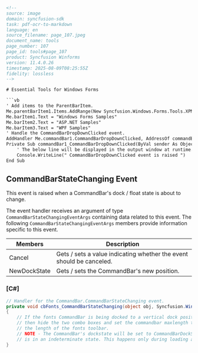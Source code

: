 ```html
<!-- 
source: image
domain: syncfusion-sdk
task: pdf-ocr-to-markdown
language: en
source_filename: page_107.jpeg
document_name: tools
page_number: 107
page_id: tools#page_107
product: Syncfusion Winforms
version: 11.4.0.26
timestamp: 2025-08-09T08:25:55Z
fidelity: lossless
-->

# Essential Tools for Windows Forms

```vb
' Add items to the ParentBarItem.
Me.parentBarItem1.Items.AddRange(New Syncfusion.Windows.Forms.Tools.XPMenus.BarItem() {Me.barItem1, Me.barItem2, Me.barItem3})
Me.barItem1.Text = "Windows Forms Samples"
Me.barItem2.Text = "ASP.NET Samples"
Me.barItem3.Text = "WPF Samples"
' Handle the CommandBarDropDownClicked event.
AddHandler Me.commandBar1.CommandBarDropDownClicked, AddressOf commandBar1_CommandBarDropDownClicked
Private Sub commandBar1_CommandBarDropDownClicked(ByVal sender As Object, ByVal e As EventArgs)
    ' The below line will be displayed in the output window at runtime.
    Console.WriteLine(" CommandBarDropDownClicked event is raised ")
End Sub
```

## CommandBarStateChanging Event

This event is raised when a CommandBar's dock / float state is about to change.

The event handler receives an argument of type `CommandBarStateChangingEventArgs` containing data related to this event. The following `CommandBarStateChangingEventArgs` members provide information specific to this event.

| Members       | Description                                                                 |
|---------------|-----------------------------------------------------------------------------|
| Cancel        | Gets / sets a value indicating whether the event should be canceled.      |
| NewDockState  | Gets / sets the CommandBar's new position.                                 |

### [C#]

```csharp
// Handler for the CommandBar.CommandBarStateChanging event.
private void cbFonts_CommandBarStateChanging(object obj, Syncfusion.Windows.Forms.Tools.CommandBarStateChangingEventArgs arg)
{
    // If the fonts CommandBar is being docked to a vertical dock position, ie., left or right,
    // then hide the two combo boxes and set the commandbar maxlength to be equal to
    // the length of the fonts toolbar.
    // NOTE - The CommandBar's dockstate will be set to CommandBarDockState.None when the CommandBar
    // is in an indeterminate state. This happens only during loading and deserialization.
}
```

<!-- tags: [product, module, control, api, version] keywords: [CommandBar, CommandBarDropDownClicked, CommandBarStateChanging, C#, VB, Syncfusion.Windows.Forms.Tools, EventHandling] -->
```